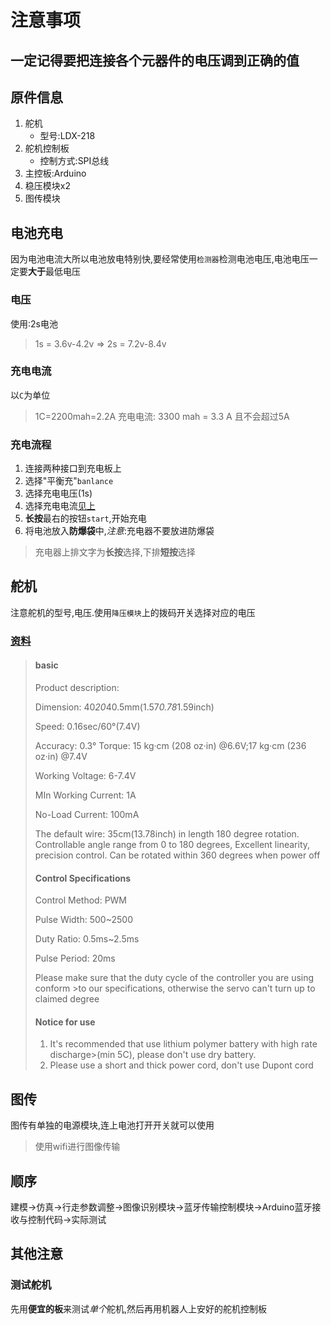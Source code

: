# 注意事项

## 一定记得要把连接各个元器件的电压调到正确的值

## 原件信息

1. 舵机
   - 型号:LDX-218
2. 舵机控制板
   - 控制方式:SPI总线
3. 主控板:Arduino
4. 稳压模块x2
5. 图传模块

## 电池充电

因为电池电流大所以电池放电特别快,要经常使用`检测器`检测电池电压,电池电压一定要**大于**最低电压

### 电压

使用:2s电池
>1s = 3.6v-4.2v => 2s = 7.2v-8.4v

### 充电电流

以`C`为单位
>1C=2200mah=2.2A
>充电电流: 3300 mah = 3.3 A 且不会超过5A

### 充电流程

1. 连接两种接口到充电板上
2. 选择"平衡充"`banlance`
3. 选择充电电压(1s)
4. 选择充电电流[见上](#%E5%85%85%E7%94%B5%E7%94%B5%E6%B5%81)
5. **长按**最右的按钮`start`,开始充电
6. 将电池放入**防爆袋**中,*注意*:充电器不要放进防爆袋

>充电器上排文字为**长按**选择,下排**短按**选择

## 舵机

注意舵机的型号,电压.使用`降压模块`上的拨码开关选择对应的电压

### [资料](https://www.amazon.com/LewanSoul-LDX-218-Standard-Digital-Bearing/dp/B07LF652M7)

>#### basic
>
>Product description:
>
>Dimension: 40*20*40.5mm(1.57*0.78*1.59inch)  
>
>Speed: 0.16sec/60°(7.4V)  
>
>Accuracy: 0.3°
>Torque: 15 kg·cm (208 oz·in) @6.6V;17 kg·cm (236 oz·in) @7.4V
>
>Working Voltage: 6-7.4V
>
>MIn Working Current: 1A
>
>No-Load Current: 100mA
>
>The default wire: 35cm(13.78inch) in length
>180 degree rotation. Controllable angle range from 0 to 180 degrees, Excellent linearity, precision control. Can be rotated within 360 degrees when power off
>
>#### Control Specifications
>
>Control Method: PWM
>
>Pulse Width: 500~2500
>
>Duty Ratio: 0.5ms~2.5ms
>
>Pulse Period: 20ms
>
>Please make sure that the duty cycle of the controller you are using conform >to our specifications, otherwise the servo can't turn up to claimed degree
>
>#### Notice for use
>
>1. It's recommended that use lithium polymer battery with high rate discharge>(min 5C), please don't use dry battery.
>2. Please use a short and thick power cord, don't use Dupont cord

## 图传

图传有单独的电源模块,连上电池打开开关就可以使用
>使用wifi进行图像传输

## 顺序

建模->仿真->行走参数调整->图像识别模块->蓝牙传输控制模块->Arduino蓝牙接收与控制代码->实际测试

## 其他注意

### 测试舵机

先用**便宜的板**来测试*单个*舵机,然后再用机器人上安好的舵机控制板
